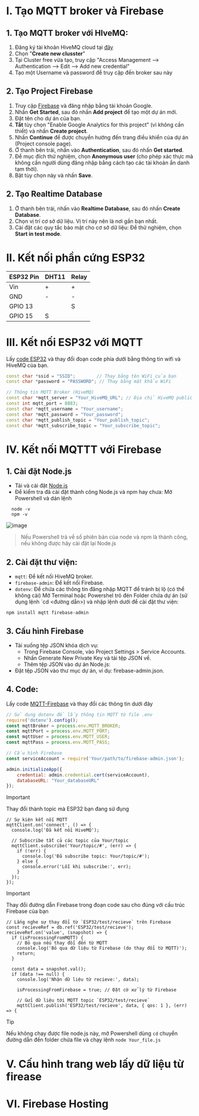 # I. Tạo MQTT broker và Firebase
## 1. Tạo MQTT broker với HIveMQ:
1. Đăng ký tài khoản HiveMQ cloud tại [đây](https://www.hivemq.com/company/get-hivemq/)
2. Chọn "**Create new clusster**"
3. Tại Cluster free vừa tạo, truy cập "Access Management --> Authentication --> Edit --> Add new credential"
4. Tạo một Username và password để truy cập đến broker sau này

## 2. Tạo Project Firebase
1. Truy cập [Firebase](https://firebase.google.com/) và đăng nhập bằng tài khoản Google.
2. Nhấn **Get Started**, sau đó nhấn **Add project** để tạo một dự án mới.
3. Đặt tên cho dự án của bạn.
4. **Tắt** tùy chọn "Enable Google Analytics for this project" (vì không cần thiết) và nhấn **Create project**.
5. Nhấn **Continue** để được chuyển hướng đến trang điều khiển của dự án (Project console page).
6. Ở thanh bên trái, nhấn vào **Authentication**, sau đó nhấn **Get started**.
7. Để mục đích thử nghiệm, chọn **Anonymous user** (cho phép xác thực mà không cần người dùng đăng nhập bằng cách tạo các tài khoản ẩn danh tạm thời).
8. Bật tùy chọn này và nhấn **Save**.

## 2. Tạo Realtime Database
1. Ở thanh bên trái, nhấn vào **Realtime Database**, sau đó nhấn **Create Database**.
2. Chọn vị trí cơ sở dữ liệu. Vị trí này nên là nơi gần bạn nhất.
3. Cài đặt các quy tắc bảo mật cho cơ sở dữ liệu: Để thử nghiệm, chọn **Start in test mode**.

# II. Kết nối phần cứng ESP32

| **ESP32 Pin** | **DHT11** | **Relay** |
|---------------|-----------|-----------|
| Vin           | +         | +         |
| GND           | -         | -         |
| GPIO 13       |           | S         |
| GPIO 15       | S         |           |

# III. Kết nối ESP32 với MQTT
Lấy [code ESP32](Learning\Testing_project\Client\Esp32_Client\src\main.cpp) và thay đổi đoạn code phía dưới bằng thông tin wifi và HiveMQ của bạn.
``` C++
const char *ssid = "SSID";        // Thay bằng tên WiFi của bạn
const char *password = "PASSWORD"; // Thay bằng mật khẩu WiFi

// Thông tin MQTT Broker (HiveMQ)
const char *mqtt_server = "Your_HiveMQ_URL"; // Địa chỉ HiveMQ public broker
const int mqtt_port = 8883;                                                      // Cổng mã hóa
const char *mqtt_username = "Your_username";                                           // Username đã ghi nhớ
const char *mqtt_password = "Your_password";                                         // Password đã ghi nhớ
const char *mqtt_publish_topic = "Your_publish_topic";                              // Topic để gửi dữ liệu
const char *mqtt_subscribe_topic = "Your_subscribe_topic";                         // Topic để nhận dữ liệu
```

# IV. Kết nối MQTTT với Firebase

## 1. Cài đặt Node.js
  - Tải và cài đặt [Node.js](https://nodejs.org/en)
  - Để kiểm tra đã cài đặt thành công Node.js và npm hay chưa: Mở Powershell và dán lệnh
```
  node -v
  npm -v
```
![image](https://github.com/user-attachments/assets/f562c076-e925-47de-bb99-ba7936ab23da)
> Nếu Powershell trả về số phiên bản của node và npm là thành công, nếu không được hãy cài đặt lại Node.js

## 2. Cài đặt thư viện:
  - `mqtt`: Để kết nối HiveMQ broker.
  - `firebase-admin`: Để kết nối Firebase.
  - `dotenv`: Để chứa các thông tin đăng nhập MQTT để tránh bị lộ (có thể không cài) 
Mở Terminal hoặc Powershel trỏ đén Folder chứa dự án (sử dụng lệnh `cd <đường dẫn>) và nhập lệnh dưới để cài đặt thư viện:
```
npm install mqtt firebase-admin
```
## 3. Cấu hình Firebase
- Tải xuống tệp JSON khóa dịch vụ:
    - Trong Firebase Console, vào Project Settings > Service Accounts.
    - Nhấn Generate New Private Key và tải tệp JSON về.
    - Thêm tệp JSON vào dự án Node.js:
- Đặt tệp JSON vào thư mục dự án, ví dụ: firebase-admin.json.
## 4. Code:
Lấy code [MQTT-Firebase](Learning/Testing_project/Website/MQTT.js) và thay đổi các thông tin dưới đây
``` Javascript
// Sử dụng dotenv để lấy thông tin MQTT từ file .env
require('dotenv').config();
const mqttBroker = process.env.MQTT_BROKER;
const mqttPort = process.env.MQTT_PORT;
const mqttUser = process.env.MQTT_USER;
const mqttPass = process.env.MQTT_PASS;

// Cấu hình Firebase
const serviceAccount = require('Your/path/to/firebase-admin.json');

admin.initializeApp({
    credential: admin.credential.cert(serviceAccount),
    databaseURL: "Your_databaseURL"
});
```
> [!IMPORTANT]
> Thay đổi thành topic mà ESP32 bạn đang sử đụng
``` JS
// Sự kiện kết nối MQTT
mqttClient.on('connect', () => {
  console.log('Đã kết nối HiveMQ');
  
  // Subscribe tất cả các topic của Your/topic
  mqttClient.subscribe('Your/topic/#', (err) => {
    if (!err) {
      console.log('Đã subscribe topic: Your/topic/#');
    } else {
      console.error('Lỗi khi subscribe:', err);
    }
  });
});
```
> [!IMPORTANT]
> Thay đổi đường dẫn Firebase trong đoạn code sau cho đúng với cấu trúc Firebase của bạn
```JS
// Lắng nghe sự thay đổi từ `ESP32/test/recieve` trên Firebase
const recieveRef = db.ref('ESP32/test/recieve');
recieveRef.on('value', (snapshot) => {
  if (isProcessingFromMQTT) {
    // Bỏ qua nếu thay đổi đến từ MQTT
    console.log('Bỏ qua dữ liệu từ Firebase (do thay đổi từ MQTT)');
    return;
  }

  const data = snapshot.val();
  if (data !== null) {
    console.log('Nhận dữ liệu từ recieve:', data);

    isProcessingFromFirebase = true; // Đặt cờ xử lý từ Firebase

    // Gửi dữ liệu tới MQTT topic `ESP32/test/recieve`
    mqttClient.publish('ESP32/test/recieve', data, { qos: 1 }, (err) => {
```
> [!TIP]
> Nếu không chạy được file node.js này, mở Powershell dùng `cd` chuyển đường dẫn đến folder chứa file và chạy lệnh `node Your_file.js`
# V. Cấu hình trang web lấy dữ liệu từ firease
# VI. Firebase Hosting
